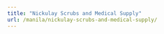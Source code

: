 ```yaml
---
title: "Nickulay Scrubs and Medical Supply"
url: /manila/nickulay-scrubs-and-medical-supply/
---
```

